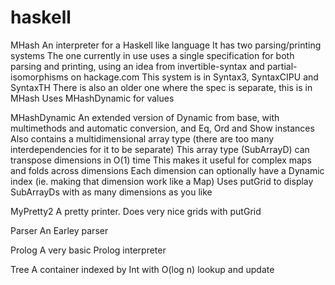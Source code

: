 # haskell

MHash
An interpreter for a Haskell like language
It has two parsing/printing systems
The one currently in use uses a single specification for both parsing and printing,
using an idea from invertible-syntax and partial-isomorphisms on hackage.com
This system is in Syntax3, SyntaxCIPU and SyntaxTH
There is also an older one where the spec is separate, this is in MHash
Uses MHashDynamic for values

MHashDynamic
An extended version of Dynamic from base, with multimethods and automatic conversion, and Eq, Ord and Show instances
Also contains a multidimensional array type (there are too many interdependencies for it to be separate)
This array type (SubArrayD) can transpose dimensions in O(1) time
This makes it useful for complex maps and folds across dimensions
Each dimension can optionally have a Dynamic index (ie. making that dimension work like a Map)
Uses putGrid to display SubArrayDs with as many dimensions as you like

MyPretty2
A pretty printer. Does very nice grids with putGrid

Parser
An Earley parser

Prolog
A very basic Prolog interpreter

Tree
A container indexed by Int with O(log n) lookup and update

